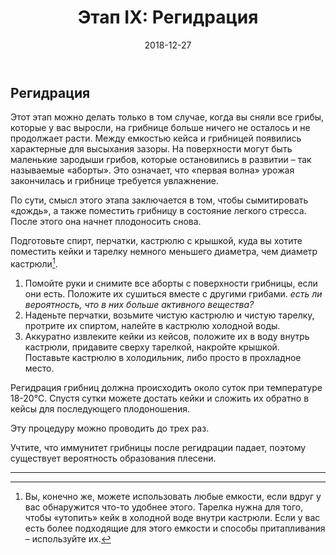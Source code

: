 ﻿---
layout: default
title:  "Этап IX: Регидрация"
date:   2018-12-27
categories: guide

---

## Регидрация

Этот этап можно делать только в том случае, когда вы сняли все грибы, которые у вас выросли, на грибнице больше ничего не осталось и не продолжает расти. Между емкостью кейса и грибницей появились характерные для высыхания зазоры. На поверхности могут быть маленькие зародыши грибов, которые остановились в развитии – так называемые «аборты». Это означает, что «первая волна» урожая закончилась и грибнице требуется увлажнение.

По сути, смысл этого этапа заключается в том, чтобы сымитировать «дождь», а также поместить грибницу в состояние легкого стресса. После этого она начнет плодоносить снова.

Подготовьте спирт, перчатки, кастрюлю с крышкой, куда вы хотите поместить кейки и тарелку немного меньшего диаметра, чем диаметр кастрюли[^1].

1. Помойте руки и снимите все аборты с поверхности грибницы, если они есть. Положите их сушиться вместе с другими грибами. *есть ли вероятность, что в них больше активного вещества?*
2. Наденьте перчатки, возьмите чистую кастрюлю и чистую тарелку, протрите их спиртом, налейте в кастрюлю холодной воды.
3. Аккуратно извлеките кейки из кейсов, положите их в воду внутрь кастрюли, придавите сверху тарелкой, накройте крышкой. Поставьте кастрюлю в холодильник, либо просто в прохладное место.

Регидрация грибниц должна происходить около суток при температуре 18-20°C. Спустя сутки можете достать кейки и сложить их обратно в кейсы для последующего плодоношения.

Эту процедуру можно проводить до трех раз.

Учтите, что иммунитет грибницы после регидрации падает, поэтому существует вероятность образования плесени.

---

[^1]: Вы, конечно же, можете использовать любые емкости, если вдруг у вас обнаружится что-то удобнее этого. Тарелка нужна для того, чтобы «утопить» кейк в холодной воде внутри кастрюли. Если у вас есть более подходящие для этого емкости и способы притапливания – используйте их.
